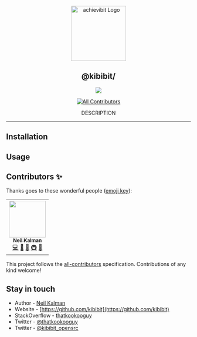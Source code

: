 <p align="center">
  <a href="https://github.com/Kibibit/<kb-server-client-template>/" target="blank"><img src="http://kibibit.io/kibibit-assets/template-logo.png" width="150" alt="achievibit Logo" />
  </a>
  <h2 align="center">
    @kibibit/<kb-server-client-template>
  </h2>
</p>
<p align="center">
  <a href="https://www.npmjs.com/package/@kibibit/<kb-server-client-template>"><img src="https://img.shields.io/npm/v/@kibibit/<kb-server-client-template>/latest.svg?style=for-the-badge&logo=npm&color=CB3837"></a>
</p>
<p align="center">
  <!-- ALL-CONTRIBUTORS-BADGE:START - Do not remove or modify this section -->
<a href="#contributors-"><img src="https://img.shields.io/badge/all_contributors-1-orange.svg?style=flat-square" alt="All Contributors"></a>
<!-- ALL-CONTRIBUTORS-BADGE:END -->
</p>
<p align="center">
  DESCRIPTION
</p>
<hr>

## Installation
## Usage

## Contributors ✨

Thanks goes to these wonderful people ([emoji key](https://allcontributors.org/docs/en/emoji-key)):

<!-- ALL-CONTRIBUTORS-LIST:START - Do not remove or modify this section -->
<!-- prettier-ignore-start -->
<!-- markdownlint-disable -->
<table>
  <tr>
    <td align="center"><a href="http://thatkookooguy.kibibit.io/"><img src="https://avatars3.githubusercontent.com/u/10427304?v=4?s=100" width="100px;" alt=""/><br /><sub><b>Neil Kalman</b></sub></a><br /><a href="https://github.com/kibibit/consologo/commits?author=Thatkookooguy" title="Code">💻</a> <a href="https://github.com/kibibit/consologo/commits?author=Thatkookooguy" title="Documentation">📖</a> <a href="#design-Thatkookooguy" title="Design">🎨</a> <a href="#infra-Thatkookooguy" title="Infrastructure (Hosting, Build-Tools, etc)">🚇</a> <a href="#maintenance-Thatkookooguy" title="Maintenance">🚧</a></td>
  </tr>
</table>

<!-- markdownlint-restore -->
<!-- prettier-ignore-end -->

<!-- ALL-CONTRIBUTORS-LIST:END -->

This project follows the [all-contributors](https://github.com/all-contributors/all-contributors) specification. Contributions of any kind welcome!

## Stay in touch

- Author - [Neil Kalman](https://github.com/thatkookooguy)
- Website - [https://github.com/kibibit](https://github.com/kibibit)
- StackOverflow - [thatkookooguy](https://stackoverflow.com/users/1788884/thatkookooguy)
- Twitter - [@thatkookooguy](https://twitter.com/thatkookooguy)
- Twitter - [@kibibit_opensrc](https://twitter.com/kibibit_opensrc)
